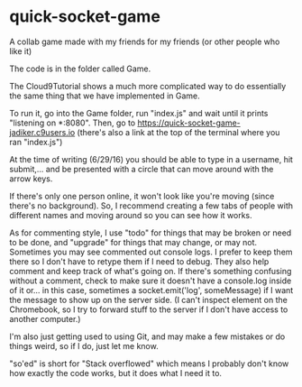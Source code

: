 # quick-socket-game
A collab game made with my friends for my friends (or other people who like it)

The code is in the folder called Game.

The Cloud9Tutorial shows a much more complicated way to do essentially the same thing that we have implemented in Game.

To run it, go into the Game folder, run "index.js" and wait until it prints "listening on *:8080".
Then, go to https://quick-socket-game-jadiker.c9users.io  (there's also a link at the top of the terminal where you ran "index.js")

At the time of writing (6/29/16) you should be able to type in a username, hit submit,...
and be presented with a circle that can move around with the arrow keys.

If there's only one person online, it won't look like you're moving (since there's no background).
So,  I recommend creating a few tabs of people with different names and moving around so you can see how it works.


As for commenting style, I use "todo" for things that may be broken or need to be done, and "upgrade" for things that may change, or may not.
Sometimes you may see commented out console logs. I prefer to keep them there so I don't have to retype them if I need to debug.
They also help comment and keep track of what's going on. If there's something confusing without a comment, check to make sure it doesn't have a console.log inside of it or...
in this case, sometimes a socket.emit('log', someMessage) if I want the message to show up on the server side.
(I can't inspect element on the Chromebook, so I try to forward stuff to the server if I don't have access to another computer.)

I'm also just getting used to using Git, and may make a few mistakes or do things weird, so if I do, just let me know.

"so'ed" is short for "Stack overflowed" which means I probably don't know how exactly the code works, but it does what I need it to.